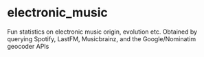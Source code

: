 # electronic_music
Fun statistics on electronic music origin, evolution etc. Obtained by querying Spotify, LastFM, Musicbrainz, and the Google/Nominatim geocoder APIs

